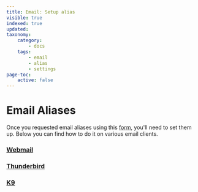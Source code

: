 ```yaml
---
title: Email: Setup alias
visible: true
indexed: true
updated:
taxonomy:
    category:
        - docs
    tags:
        - email
        - alias
        - settings
page-toc:
    active: false
---
```


# Email Aliases

Once you requested email aliases using this [form](https://disroot.org/en/forms/alias-request-form), you'll need to set them up. Below you can find how to do it on various email clients.

### [Webmail](webmail)
### [Thunderbird](thunderbird)
### [K9](k9)

